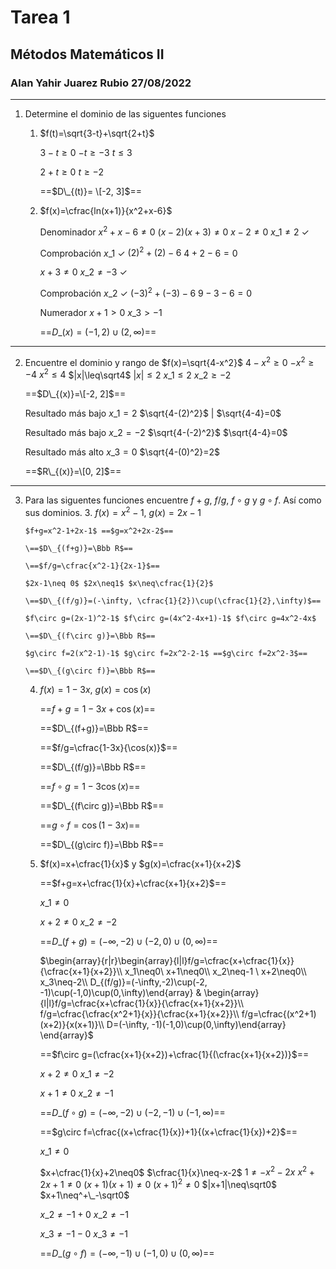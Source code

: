 # Tarea 1

## Métodos Matemáticos II

### Alan Yahir Juarez Rubio 27/08/2022

***

1. Determine el dominio de las siguentes funciones
   1.  $f(t)=\sqrt{3-t}+\sqrt{2+t}$

       $3-t\geq0$ $-t\geq-3$ $t\leq3$

       $2+t\geq 0$ $t\geq -2$

       \==$D\_{(t)}= \[-2, 3]$==
   2.  $f(x)=\cfrac{ln(x+1)}{x^2+x-6}$

       Denominador $x^2+x-6\neq0$ $(x-2)(x+3)\neq0$ $x-2\neq0$ $x\_1\neq2\ \checkmark$

       Comprobación $x\_1\ \checkmark$ $(2)^2+(2)-6$ $4+2-6=0$

       $x+3\neq0$ $x\_2\neq-3\ \checkmark$

       Comprobación $x\_2\ \checkmark$ $(-3)^2+(-3)-6$ $9-3-6=0$

       Numerador $x+1>0$ $x\_3>-1$

       \==$D\_{(x)}= (-1, 2)\cup(2,\infty)$==

***

2.  Encuentre el dominio y rango de $f(x)=\sqrt{4-x^2}$ $4-x^2\geq0$ $-x^2\geq-4$ $x^2\leq4$ $|x|\leq\sqrt4$ $|x|\leq2$ $x\_1\leq2$ $x\_2\geq-2$

    \==$D\_{(x)}=\[-2, 2]$==

    Resultado más bajo $x\_1=2$ $\sqrt{4-(2)^2}$ | $\sqrt{4-4}=0$

    Resultado más bajo $x\_2=-2$ $\sqrt{4-(-2)^2}$ $\sqrt{4-4}=0$

    Resultado más alto $x\_3=0$ $\sqrt{4-(0)^2}=2$

    \==$R\_{(x)}=\[0, 2]$==

***

3. Para las siguentes funciones encuentre $f+g$, $f/g$, $f\circ g$ y $g\circ f$. Así como sus dominios.
   3.  $f(x)=x^2-1$, $g(x)=2x-1$

       $f+g=x^2-1+2x-1$ ==$g=x^2+2x-2$==

       \==$D\_{(f+g)}=\Bbb R$==

       \==$f/g=\cfrac{x^2-1}{2x-1}$==

       $2x-1\neq 0$ $2x\neq1$ $x\neq\cfrac{1}{2}$

       \==$D\_{(f/g)}=(-\infty, \cfrac{1}{2})\cup(\cfrac{1}{2},\infty)$==

       $f\circ g=(2x-1)^2-1$ $f\circ g=(4x^2-4x+1)-1$ $f\circ g=4x^2-4x$

       \==$D\_{(f\circ g)}=\Bbb R$==

       $g\circ f=2(x^2-1)-1$ $g\circ f=2x^2-2-1$ ==$g\circ f=2x^2-3$==

       \==$D\_{(g\circ f)}=\Bbb R$==
   4.  $f(x)=1-3x$, $g(x)=\cos (x)$

       \==$f+g=1-3x+\cos(x)$==

       \==$D\_{(f+g)}=\Bbb R$==

       \==$f/g=\cfrac{1-3x}{\cos(x)}$==

       \==$D\_{(f/g)}=\Bbb R$==

       \==$f\circ g=1-3\cos(x)$==

       \==$D\_{(f\circ g)}=\Bbb R$==

       \==$g\circ f=\cos(1-3x)$==

       \==$D\_{(g\circ f)}=\Bbb R$==
   5.  $f(x)=x+\cfrac{1}{x}$ y $g(x)=\cfrac{x+1}{x+2}$

       \==$f+g=x+\cfrac{1}{x}+\cfrac{x+1}{x+2}$==

       $x\_1\neq0$

       $x+2\neq0$ $x\_2\neq-2$

       \==$D\_{(f+g)}=(-\infty, -2)\cup(-2,0)\cup(0, \infty)$==

       $\begin{array}{r|r}\begin{array}{l|l}f/g=\cfrac{x+\cfrac{1}{x\}}{\cfrac{x+1}{x+2\}}\\\ x\_1\neq0\ x+1\neq0\\\ x\_2\neq-1 \ x+2\neq0\\\ x\_3\neq-2\\\ D\_{(f/g)}=(-\infty,-2)\cup(-2, -1)\cup(-1,0)\cup(0,\infty)\end{array} & \begin{array}{l|l}f/g=\cfrac{x+\cfrac{1}{x\}}{\cfrac{x+1}{x+2\}}\\\ f/g=\cfrac{\cfrac{x^2+1}{x\}}{\cfrac{x+1}{x+2\}}\\\ f/g=\cfrac{(x^2+1)(x+2)}{x(x+1)}\\\ D=(-\infty, -1)(-1,0)\cup(0,\infty)\end{array} \end{array}$

       \==$f\circ g=(\cfrac{x+1}{x+2})+\cfrac{1}{(\cfrac{x+1}{x+2})}$==

       $x+2\neq0$ $x\_1\neq-2$

       $x+1\neq0$ $x\_2\neq-1$

       \==$D\_{(f\circ g)}=(-\infty, -2)\cup(-2, -1)\cup(-1, \infty)$==

       \==$g\circ f=\cfrac{(x+\cfrac{1}{x})+1}{(x+\cfrac{1}{x})+2}$==

       $x\_1\neq0$

       $x+\cfrac{1}{x}+2\neq0$ $\cfrac{1}{x}\neq-x-2$ $1\neq-x^2-2x$ $x^2+2x+1\neq0$ $(x+1)(x+1)\neq0$ $(x+1)^2\neq0$ $|x+1|\neq\sqrt0$ $x+1\neq^+\_-\sqrt0$

       $x\_2\neq-1+0$ $x\_2\neq-1$

       $x\_3\neq-1-0$ $x\_3\neq-1$

       \==$D\_{(g\circ f)}=(-\infty,-1)\cup(-1,0)\cup(0,\infty)$==
